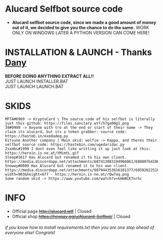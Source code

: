 # Alucard Selfbot source code
  - **Alucard selfbot source code, since we made a good amount of money out of it, we decided to give you the chance to do the same.** WORK ONLY ON WINDOWS LATER A PYTHON VERSION CAN COME HERE!
  
# INSTALLATION & LAUNCH - Thanks [Dany](https://github.com/Dany-LF)

<strong>BEFORE DOING ANYTHING EXTRACT ALL!!</strong><br>JUST LAUNCH INSTALLER.BAT<br>JUST LAUNCH LAUNCH.BAT

# SKIDS
    MFTA#6969 -> KryptoCard \ The source code of his selfbot is literally just this github: https://files.sanitary.wtf/h7ga00g1.png
    39#9999 -> Anyone with tro at the end or start of their name -> They claim its alucard, but its a token grabber: source code: https://hasteb.in/exedadeq.py
    Kitsune Another company | Main skid: wolfie -> Kappa, and theres their selfbot source code: https://hastebin.com/uqedaridac.py
    Zsxmbi#1999 I dont even feel like writting it up just look at this: https://heroin.is-ne.at/YMimtL.gif
    Sleep#1617 Has Alucard but renamed it to his own client. https://media.discordapp.net/attachments/687413883194966061/698807641065127946/unknown.png
    Snowwy#0009 Has Alucard but renamed it to his own client. https://media.discordapp.net/attachments/687944353616101377/695920225106919514/unknown.png?width=903&height=677 - https://heroin.is-ne.at/rQw7aq.png
    Some random skid -> https://www.youtube.com/watch?v=kHmBCK7nrhc
      
# INFO
 - Official page ~~http://alucard.wtf~~ | Closed
 - Official shop ~~https://hexpay.gg/u/Alucard-Selfbot/~~ | Closed

###### if you know how to install requirements.txt then you are one step ahead of everyone else! Congrats!
